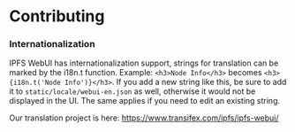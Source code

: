 # Contributing

### Internationalization

IPFS WebUI has internationalization support, strings for translation can be marked by the i18n.t function.
Example: `<h3>Node Info</h3>` becomes `<h3>{i18n.t('Node Info')}</h3>`. If you add a new string like this, be sure
to add it to `static/locale/webui-en.json` as well, otherwise it would not be displayed in the UI. The same applies
if you need to edit an existing string.

Our translation project is here: https://www.transifex.com/ipfs/ipfs-webui/

